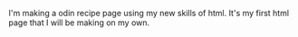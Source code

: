 I'm making a odin recipe page using my new skills of html. It's my first html page that I will be making on my own.